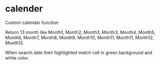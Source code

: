 # calender
Custom calendar function

Return 13 month like Month1, Month2, Month3, Month3, Month4, Month5, Month6, Month7, Month8, Month9, Month10,
Month11, Month11, Month12, Month13.


When search date then highlighted match cell in green background and white color.

